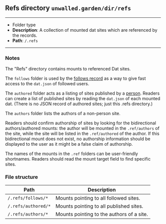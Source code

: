 ## Refs directory `unwalled.garden/dir/refs`

---

 - Folder type
 - **Description**: A collection of mounted dat sites which are referenced by the records.
 - **Path**: `/.refs`

---

### Notes

The "Refs" directory contains mounts to referenced Dat sites.

The `follows` folder is used by the [follows record](/follows) as a way to give fast access to the `dat.json` of followed users.

The `authored` folder acts as a listing of sites published by a [person](/person). Readers can create a list of published sites by reading the `dat.json` of each mounted dat. (There is no JSON record of authored sites; just this .refs directory.)

The `authors` folder lists the authors of a non-person site.

Readers should confirm authorship of sites by looking for the bidirectional authors/authored mounts: the author will be mounted in the `.ref/authors` of the site, while the site will be listed in the `.ref/authored` of the author. If this bidirectional mount does not exist, no authorship information should be displayed to the user as it might be a false claim of authorship.

The names of the mounts in the `.ref` folders can be user-friendly shortnames. Readers should read the mount target field to find specific sites.

### File structure

|Path|Description|
|-|-|
|`/.refs/follows/*`|Mounts pointing to all followed sites.|
|`/.refs/authored/*`|Mounts pointing to all published sites.|
|`/.refs/authors/*`|Mounts pointing to the authors of a site.|